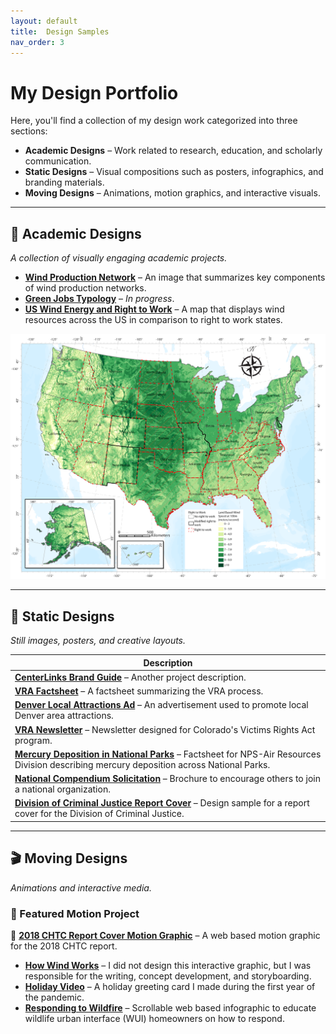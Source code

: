 ```yaml
---
layout: default
title:  Design Samples
nav_order: 3
---
```

# My Design Portfolio  

Here, you'll find a collection of my design work categorized into three sections:  

- **Academic Designs** – Work related to research, education, and scholarly communication.  
- **Static Designs** – Visual compositions such as posters, infographics, and branding materials.  
- **Moving Designs** – Animations, motion graphics, and interactive visuals.  

---

## 📖 Academic Designs  
_A collection of visually engaging academic projects._  

- **[Wind Production Network](content/img/WindProductionNetwork.png)** – An image that summarizes key components of wind production networks.  
- **[Green Jobs Typology](#)** – _In progress_.
- **[US Wind Energy and Right to Work](content/img/RightToWorkUsFinal.png)** – A map that displays wind resources across the US in comparison to right to work states.
<img src="content/img/RightToWorkUsFinal.png" alt="map of the US with wind energy" width="600">

---

## 🎨 Static Designs  
_Still images, posters, and creative layouts._  

| Description |
|------------|
| **[CenterLinks Brand Guide](https://drive.google.com/file/d/1pkbwPKV-sKR2f-7-4CnYJl6mSEUU0bPj/view?usp=drive_link)** – Another project description. |
| **[VRA Factsheet](https://drive.google.com/file/d/1u8rH2V8_RknsW2hUtvUNMDMxyhOu_KKh/view?usp=drive_link)** – A factsheet summarizing the VRA process. |
| **[Denver Local Attractions Ad](https://drive.google.com/file/d/1kPjgnpBrATrbAzqR6UwaA3G1oP8hCp0T/view?usp=drive_link)** – An advertisement used to promote local Denver area attractions. |
| **[VRA Newsletter](https://indd.adobe.com/view/e7a67809-f88b-42ba-be7a-fe2ef0595039)** – Newsletter designed for Colorado's Victims Rights Act program. |
| **[Mercury Deposition in National Parks](https://drive.google.com/file/d/1uHyEy4VeaFYMaHDMrLWuUFmY0y-UE__S/view?usp=drive_link)** – Factsheet for NPS-Air Resources Division describing mercury deposition across National Parks. |
| **[National Compendium Solicitation](https://drive.google.com/file/d/1XOjyv575RvrrwJCwyUdLbRpbpYFXpSFP/view?usp=drive_link)** – Brochure to encourage others to join a national organization. |
| **[Division of Criminal Justice Report Cover](https://drive.google.com/file/d/12VWr9WfAhxI-LNeKZvBVGgGYg6DjLUB6/view?usp=drive_link)** – Design sample for a report cover for the Division of Criminal Justice. |

---

## 🎬 Moving Designs  
_Animations and interactive media._  

### 📌 Featured Motion Project  
🎥 **[2018 CHTC Report Cover Motion Graphic](https://drive.google.com/file/d/14O4f6X5Y9hj74f6jFr3_WOZ2Iki364oD/view?usp=sharing)** – A web based motion graphic for the 2018 CHTC report.  

- **[How Wind Works](https://www.energy.gov/eere/wind/explore-wind-turbine)** – I did not design this interactive graphic, but I was responsible for the writing, concept development, and storyboarding.
- **[Holiday Video](https://drive.google.com/file/d/1e0JrdzznyJxyZzylxOU4tGcFgpSUISMK/view?usp=drive_link)** – A holiday greeting card I made during the first year of the pandemic.   
- **[Responding to Wildfire](https://drive.google.com/file/d/1rT5pmaf4Yfa5VQYMsLiwc2NB9c3Ho931/view?usp=drive_link)** – Scrollable web based infographic to educate wildlife urban interface (WUI) homeowners on how to respond.  

